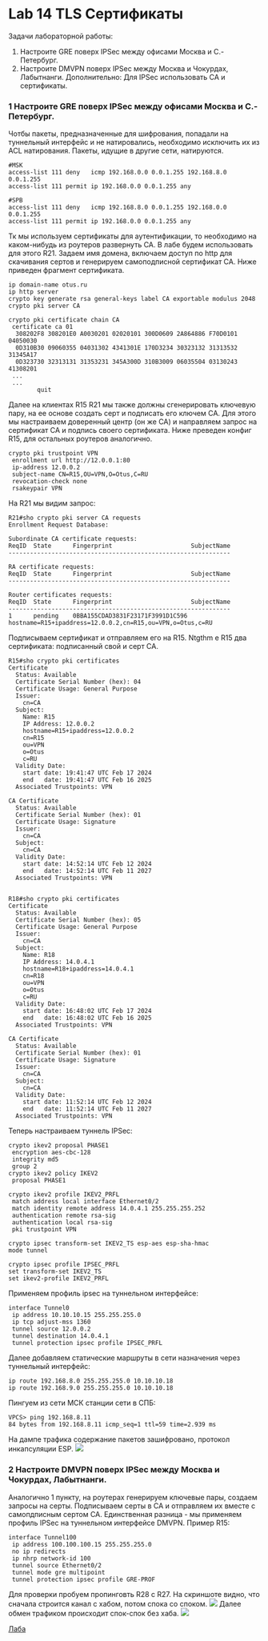 # Lab 14 TLS Сертификаты


Задачи лабораторной работы:  

1. Настроите GRE поверх IPSec между офисами Москва и С.-Петербург.
2. Настроите DMVPN поверх IPSec между Москва и Чокурдах, Лабытнанги.
Дополнительно: Для IPSec использовать CA и сертификаты.

### 1 Настроите GRE поверх IPSec между офисами Москва и С.-Петербург.

Чотбы пакеты, предназначенные для шифрования, попадали на туннельный интерфейс и не натировались, необходимо исключить их из ACL натирования. Пакеты, идущие в другие сети, натируются.
```
#MSK
access-list 111 deny   icmp 192.168.0.0 0.0.1.255 192.168.8.0 0.0.1.255
access-list 111 permit ip 192.168.0.0 0.0.1.255 any

#SPB
access-list 111 deny   icmp 192.168.8.0 0.0.1.255 192.168.0.0 0.0.1.255
access-list 111 permit ip 192.168.0.0 0.0.1.255 any
```
Тк мы используем сертификаты для аутентификации, то необходимо на каком-нибудь из роутеров развернуть СА.
В лабе будем использовать для этого R21.
Задаем имя домена, включаем доступ по http для скачивания сертов и генерируем самоподписной сертификат СА.
Ниже приведен фрагмент сертификата.
```
ip domain-name otus.ru
ip http server
crypto key generate rsa general-keys label CA exportable modulus 2048
crypto pki server CA

crypto pki certificate chain CA
 certificate ca 01
  308202F8 308201E0 A0030201 02020101 300D0609 2A864886 F70D0101 04050030
  0D310B30 09060355 04031302 4341301E 170D3234 30323132 31313532 31345A17
  0D323730 32313131 31353231 345A300D 310B3009 06035504 03130243 41308201
 ...
 ...
        quit

```

Далее на клиентах R15 R21 мы также должны сгенерировать ключевую пару, на ее основе создать серт и подписать его ключем СА. 
Для этого мы настраиваем доверенный центр (он же СА) и направляем запрос на сертификат СА и подпись своего сертификата. Ниже преведен конфиг R15, для остальных роутеров аналогично.
```
crypto pki trustpoint VPN
 enrollment url http://12.0.0.1:80
 ip-address 12.0.0.2
 subject-name CN=R15,OU=VPN,O=Otus,C=RU
 revocation-check none
 rsakeypair VPN
```
На R21 мы видим запрос:
```
R21#sho crypto pki server CA requests
Enrollment Request Database:

Subordinate CA certificate requests:
ReqID  State      Fingerprint                      SubjectName
--------------------------------------------------------------

RA certificate requests:
ReqID  State      Fingerprint                      SubjectName
--------------------------------------------------------------

Router certificates requests:
ReqID  State      Fingerprint                      SubjectName
--------------------------------------------------------------
1      pending    0BBA155CDAD3831F23171F3991D1C596 hostname=R15+ipaddress=12.0.0.2,cn=R15,ou=VPN,o=Otus,c=RU
```
Подписываем сертификат и отправляем его на R15. Ntgthm e R15 два сертификата: подписанный свой и серт СА.
```
R15#sho crypto pki certificates
Certificate
  Status: Available
  Certificate Serial Number (hex): 04
  Certificate Usage: General Purpose
  Issuer:
    cn=CA
  Subject:
    Name: R15
    IP Address: 12.0.0.2
    hostname=R15+ipaddress=12.0.0.2
    cn=R15
    ou=VPN
    o=Otus
    c=RU
  Validity Date:
    start date: 19:41:47 UTC Feb 17 2024
    end   date: 19:41:47 UTC Feb 16 2025
  Associated Trustpoints: VPN

CA Certificate
  Status: Available
  Certificate Serial Number (hex): 01
  Certificate Usage: Signature
  Issuer:
    cn=CA
  Subject:
    cn=CA
  Validity Date:
    start date: 14:52:14 UTC Feb 12 2024
    end   date: 14:52:14 UTC Feb 11 2027
  Associated Trustpoints: VPN


R18#sho crypto pki certificates
Certificate
  Status: Available
  Certificate Serial Number (hex): 05
  Certificate Usage: General Purpose
  Issuer:
    cn=CA
  Subject:
    Name: R18
    IP Address: 14.0.4.1
    hostname=R18+ipaddress=14.0.4.1
    cn=R18
    ou=VPN
    o=Otus
    c=RU
  Validity Date:
    start date: 16:48:02 UTC Feb 17 2024
    end   date: 16:48:02 UTC Feb 16 2025
  Associated Trustpoints: VPN

CA Certificate
  Status: Available
  Certificate Serial Number (hex): 01
  Certificate Usage: Signature
  Issuer:
    cn=CA
  Subject:
    cn=CA
  Validity Date:
    start date: 11:52:14 UTC Feb 12 2024
    end   date: 11:52:14 UTC Feb 11 2027
  Associated Trustpoints: VPN
```
Теперь настраиваем туннель IPSec:
```
crypto ikev2 proposal PHASE1
 encryption aes-cbc-128
 integrity md5
 group 2
crypto ikev2 policy IKEV2
 proposal PHASE1

crypto ikev2 profile IKEV2_PRFL
 match address local interface Ethernet0/2
 match identity remote address 14.0.4.1 255.255.255.252
 authentication remote rsa-sig
 authentication local rsa-sig
 pki trustpoint VPN

crypto ipsec transform-set IKEV2_TS esp-aes esp-sha-hmac 
mode tunnel

crypto ipsec profile IPSEC_PRFL
set transform-set IKEV2_TS
set ikev2-profile IKEV2_PRFL
```
Применяем профиль ipsec на туннельном интерфейсе:
```
interface Tunnel0
 ip address 10.10.10.15 255.255.255.0
 ip tcp adjust-mss 1360
 tunnel source 12.0.0.2
 tunnel destination 14.0.4.1
 tunnel protection ipsec profile IPSEC_PRFL
```
Далее добавляем статические маршруты в сети назначения через туннельный интерфейс:
```
ip route 192.168.8.0 255.255.255.0 10.10.10.18
ip route 192.168.9.0 255.255.255.0 10.10.10.18
```
Пингуем из сети МСК станции сети в СПБ:
```
VPCS> ping 192.168.8.11
84 bytes from 192.168.8.11 icmp_seq=1 ttl=59 time=2.939 ms
```
На дампе трафика содержание пакетов зашифровано, протокол инкапсуляции ESP.
<image src="1.png">

### 2 Настроите DMVPN поверх IPSec между Москва и Чокурдах, Лабытнанги.

Аналогично 1 пункту, на роутерах генерируем ключевые пары, создаем запросы на серты.
Подписываем серты в СА и отправляем их вместе с самопдписным сертом СА.
Единственная разница - мы применяем профиль IPSec на туннельном интерфейсе DMVPN.
Пример R15:
```
interface Tunnel100
 ip address 100.100.100.15 255.255.255.0
 no ip redirects
 ip nhrp network-id 100
 tunnel source Ethernet0/2
 tunnel mode gre multipoint
 tunnel protection ipsec profile GRE-PROF
```
Для проверки пробуем пропинговть R28 с R27.
На скриншоте видно, что сначала строится канал с хабом, потом спока со споком.
<image src="2.png">
Далее обмен трафиком происходит спок-спок без хаба.
<image src="3.png">

[Лаба](./lab14.zip)
